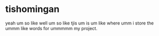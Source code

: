 # tishomingan

yeah um so like well um so like tjis um is um like where umm i store the ummm like words for ummmmm my project.
